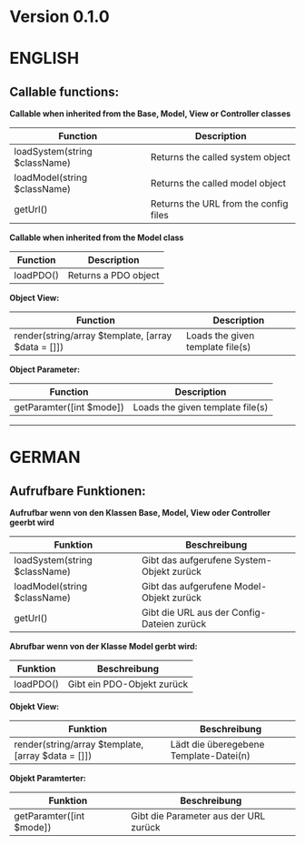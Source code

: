 # Version 0.1.0

# ENGLISH

## Callable functions:

**Callable when inherited from the Base, Model, View or Controller classes**

| Function                       | Description                           |
| ------------------------------ | ------------------------------------- |
| loadSystem(string \$className) | Returns the called system object      |
| loadModel(string \$className)  | Returns the called model object       |
| getUrl()                       | Returns the URL from the config files |

**Callable when inherited from the Model class**

| Function  | Description          |
| --------- | -------------------- |
| loadPDO() | Returns a PDO object |

**Object View:**

| Function                                           | Description                      |
| -------------------------------------------------- | -------------------------------- |
| render(string/array $template, [array $data = []]) | Loads the given template file(s) |

**Object Parameter:**

| Function                 | Description                      |
| ------------------------ | -------------------------------- |
| getParamter([int $mode]) | Loads the given template file(s) |

---

# GERMAN

## Aufrufbare Funktionen:

**Aufrufbar wenn von den Klassen Base, Model, View oder Controller geerbt wird**

| Funktion                       | Beschreibung                               |
| ------------------------------ | ------------------------------------------ |
| loadSystem(string \$className) | Gibt das aufgerufene System-Objekt zurück  |
| loadModel(string \$className)  | Gibt das aufgerufene Model-Objekt zurück   |
| getUrl()                       | Gibt die URL aus der Config-Dateien zurück |

**Abrufbar wenn von der Klasse Model gerbt wird:**

| Funktion  | Beschreibung               |
| --------- | -------------------------- |
| loadPDO() | Gibt ein PDO-Objekt zurück |

**Objekt View:**

| Funktion                                           | Beschreibung                           |
| -------------------------------------------------- | -------------------------------------- |
| render(string/array $template, [array $data = []]) | Lädt die überegebene Template-Datei(n) |

**Objekt Paramterter:**

| Funktion                 | Beschreibung                          |
| ------------------------ | ------------------------------------- |
| getParamter([int $mode]) | Gibt die Parameter aus der URL zurück |
